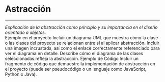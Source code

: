 # Astracción 
____________________________________________________________________________________________
_Explicación de la abstracción como principio y su importancia en el diseño orientado a objetos._   
Ejemplo en el proyecto 
Incluir un diagrama UML que muestra cómo la clase o las clases del proyecto se relacionan entre sí al aplicar abstracción. Incluir una imagen incrustada, así como el enlace correctamente referenciado para ver el diagrama en detalle. Describe cómo el diagrama de las clases seleccionadas refleja la abstracción. 
Ejemplo de Código 
Incluir un fragmento de código que demuestre la implementación de abstracción en el proyecto (puede ser pseudocódigo o un lenguaje como JavaScript, Python o Java).
